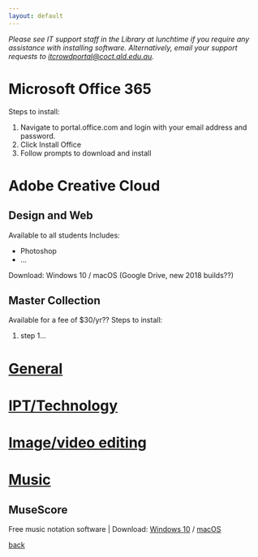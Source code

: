 ```yaml
---
layout: default
---
```


_Please see IT support staff in the Library at lunchtime if you require any assistance with installing software. Alternatively, email your support requests to itcrowdportal@coct.qld.edu.au._

# [](#o365)Microsoft Office 365
Steps to install:
1.	Navigate to portal.office.com and login with your email address and password.
2.	Click Install Office
3.	Follow prompts to download and install

	
# [](#adobe-cc)Adobe Creative Cloud
## Design and Web
Available to all students
Includes:
*	Photoshop
*	...

Download: Windows 10 / macOS (Google Drive, new 2018 builds??)

## Master Collection
Available for a fee of $30/yr??
Steps to install:
1.	step 1...

	
	
# [General](#general)

<style> .footer-t, .banner-wrapper { display: none; } .news-wrapper:hover img { transform: translate(0%, 0%) scale(0.8); } .news-wrapper .img-holder { text-align: center; height: 100px; padding-top: 5px; } .img-holder img { height: 100%; } .caption { text-align: center; color: black; max-height: 22px; } .news-wrapper { border: 2px solid #132c6c; background-color: #f7f7f8; border-radius: 10px; padding-bottom: 15px; } .banner { min-height: 50px; background-image: 0; }</style>
<div id="general"></div>

<script type="text/javascript">
function app(text, url, image) { this.text = text; this.url = url; this.image = image; }
function addItem(item, index) {
	var element = document.createElement('div');
	element.innerHTML = '<a target="_blank" href="'+item.url+'">\
		<article class="col-sm-3">\
			<div class="thumbnail news-wrapper">\
				<div class="img-holder">\
					<img src="'+item.image+'">\
				</div>\
				<div class="caption">\
					'+item.text+'</>\
		</article>\
	</a>';
	document.getElementById("general").appendChild(element);
}

var items = [
	new app("Google Chrome", "http://www.google.com.au", "https://s3-ap-southeast-2.amazonaws.com/digistorm-websites/ddcs-au-qld-140-website/content/portal-icons/google.png"),
	new app("Student Gmail", "https://mail.google.com/a/student.ddcs.qld.edu.au", "https://s3-ap-southeast-2.amazonaws.com/digistorm-websites/ddcs-au-qld-140-website/content/portal-icons/gmail.png"),
	new app("Office 365", "http://portal.office365.com/", "https://s3-ap-southeast-2.amazonaws.com/digistorm-websites/ddcs-au-qld-140-website/content/portal-icons/o365.png"),
	new app("PaperCut", "http://papercut.ddcs.qld.edu.au", "https://s3-ap-southeast-2.amazonaws.com/digistorm-websites/ddcs-au-qld-140-website/content/portal-icons/papercut.png"),
	new app("OnGuard", "http://www.1300acepro.com/OnGuardACEPro2014/content/login.asp?schoolKey=darlingdownscs.qld", "https://s3-ap-southeast-2.amazonaws.com/digistorm-websites/ddcs-au-qld-140-website/content/portal-icons/onguard.png"),
	new app("Student Login", "http://student.wordflyers.com/login", "https://s3-ap-southeast-2.amazonaws.com/digistorm-websites/ddcs-au-qld-140-website/content/portal-icons/wf.png"),
	new app("Blocked Site Overrides", "https://lesson.localnetwork.zone/", "https://s3-ap-southeast-2.amazonaws.com/digistorm-websites/ddcs-au-qld-140-website/content/portal-icons/cyberhound2.png"),
	new app("School Calendar", "https://www.ddcs.qld.edu.au/parent-lounge/calendar", "https://s3-ap-southeast-2.amazonaws.com/digistorm-websites/ddcs-au-qld-140-website/content/portal-icons/calendar.png"),
	new app("ACER Testing", "https://oars.acer.edu.au/darling-downs-christian-school", "https://s3-ap-southeast-2.amazonaws.com/digistorm-websites/ddcs-au-qld-140-website/content/portal-icons/acer.png"),
	new app("Student Login", "https://www.typing.com/student/login/", "https://s3-ap-southeast-2.amazonaws.com/digistorm-websites/ddcs-au-qld-140-website/content/portal-icons/typing.com.png"),
	new app("Parent Interviews", "https://www.schoolinterviews.com.au/", "https://s3-ap-southeast-2.amazonaws.com/digistorm-websites/ddcs-au-qld-140-website/content/portal-icons/interviews.png"),
	new app("Tuckshop", "https://www.ouronlinecanteen.com.au/", "https://s3-ap-southeast-2.amazonaws.com/digistorm-websites/ddcs-au-qld-140-website/content/portal-icons/quickcliq.png"),
	new app("ICT Handbook", "https://s3-ap-southeast-2.amazonaws.com/digistorm-websites/ddcs-au-qld-140-website/documents/Student-Parent-Handbook-ICT-Terms-Conditions-2017.pdf", "https://s3-ap-southeast-2.amazonaws.com/digistorm-websites/ddcs-au-qld-140-website/content/portal-icons/notebook.png"),


];
items.forEach(addItem);
</script>

# [IPT/Technology](#ipt)



# [Image/video editing](#img)


# [Music](#music)

## MuseScore
Free music notation software | Download: <a target="_blank" href="https://musescore.org/en/download/musescore.msi">Windows 10</a> / <a target="_blank" href="https://musescore.org/en/download/musescore.dmg">macOS</a>





[back](./)

